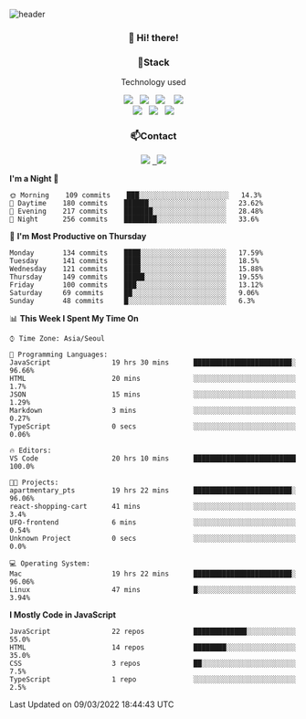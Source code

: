 ![header](https://capsule-render.vercel.app/api?type=waving&color=gradient&height=200&text=Che-ri&fontAlign=70&fontAlignY=40&animation=twinkling)

<h3 align="center">👋 Hi! there!</h3>

<h3 align="center">📌Stack</h3>
<p align="center">Technology used</p>
<div align="center"><img src="https://img.shields.io/badge/HTML5-e74c3c?style=flat-square&logo=HTML5&logoColor=white"></img> &nbsp <img src="https://img.shields.io/badge/CSS3-0A84FF?style=flat-square&logo=CSS3&logoColor=white"></img>  &nbsp <img src="https://img.shields.io/badge/SCSS-fd79a8?style=flat-square&logo=Sass&logoColor=white"/></a>&nbsp  &nbsp <img src="https://img.shields.io/badge/styled%2Dcomponents-DB7093?style=flat-square&logo=styled%2Dcomponents&logoColor=white"/></a>
<br><img src="https://img.shields.io/badge/JavaScript-FFCD11?style=flat-square&logo=JavaScript&logoColor=white"></img> &nbsp <img src="https://img.shields.io/badge/React-00BCF6?style=flat-square&logo=React&logoColor=white"></img> &nbsp <img src="https://img.shields.io/badge/Redux-764ABC?style=flat-square&logo=Redux&logoColor=white"/></a></div>

<h3 align="center">📫Contact</h3>
<div align="center"><a href="https://cheri.tistory.com/"><img src="https://img.shields.io/badge/Cheri-AD29B6?style=flat-square&logo=Tidal&logoColor=white"/></a> <a href="rnjs1135@gmail.com"> &nbsp <img src="https://img.shields.io/badge/Gmail-EA4335?style=flat-square&logo=Gmail&logoColor=white"/></a></div>

<!--START_SECTION:waka-->
**I'm a Night 🦉** 

```text
🌞 Morning    109 commits    ███░░░░░░░░░░░░░░░░░░░░░░   14.3% 
🌆 Daytime    180 commits    ██████░░░░░░░░░░░░░░░░░░░   23.62% 
🌃 Evening    217 commits    ███████░░░░░░░░░░░░░░░░░░   28.48% 
🌙 Night      256 commits    ████████░░░░░░░░░░░░░░░░░   33.6%

```
📅 **I'm Most Productive on Thursday** 

```text
Monday       134 commits    ████░░░░░░░░░░░░░░░░░░░░░   17.59% 
Tuesday      141 commits    ████░░░░░░░░░░░░░░░░░░░░░   18.5% 
Wednesday    121 commits    ████░░░░░░░░░░░░░░░░░░░░░   15.88% 
Thursday     149 commits    █████░░░░░░░░░░░░░░░░░░░░   19.55% 
Friday       100 commits    ███░░░░░░░░░░░░░░░░░░░░░░   13.12% 
Saturday     69 commits     ██░░░░░░░░░░░░░░░░░░░░░░░   9.06% 
Sunday       48 commits     █░░░░░░░░░░░░░░░░░░░░░░░░   6.3%

```


📊 **This Week I Spent My Time On** 

```text
⌚︎ Time Zone: Asia/Seoul

💬 Programming Languages: 
JavaScript               19 hrs 30 mins      ████████████████████████░   96.66% 
HTML                     20 mins             ░░░░░░░░░░░░░░░░░░░░░░░░░   1.7% 
JSON                     15 mins             ░░░░░░░░░░░░░░░░░░░░░░░░░   1.29% 
Markdown                 3 mins              ░░░░░░░░░░░░░░░░░░░░░░░░░   0.27% 
TypeScript               0 secs              ░░░░░░░░░░░░░░░░░░░░░░░░░   0.06%

🔥 Editors: 
VS Code                  20 hrs 10 mins      █████████████████████████   100.0%

🐱‍💻 Projects: 
apartmentary_pts         19 hrs 22 mins      ████████████████████████░   96.06% 
react-shopping-cart      41 mins             ░░░░░░░░░░░░░░░░░░░░░░░░░   3.4% 
UFO-frontend             6 mins              ░░░░░░░░░░░░░░░░░░░░░░░░░   0.54% 
Unknown Project          0 secs              ░░░░░░░░░░░░░░░░░░░░░░░░░   0.0%

💻 Operating System: 
Mac                      19 hrs 22 mins      ████████████████████████░   96.06% 
Linux                    47 mins             █░░░░░░░░░░░░░░░░░░░░░░░░   3.94%

```

**I Mostly Code in JavaScript** 

```text
JavaScript               22 repos            █████████████░░░░░░░░░░░░   55.0% 
HTML                     14 repos            ████████░░░░░░░░░░░░░░░░░   35.0% 
CSS                      3 repos             ██░░░░░░░░░░░░░░░░░░░░░░░   7.5% 
TypeScript               1 repo              ░░░░░░░░░░░░░░░░░░░░░░░░░   2.5%

```



 Last Updated on 09/03/2022 18:44:43 UTC
<!--END_SECTION:waka-->
